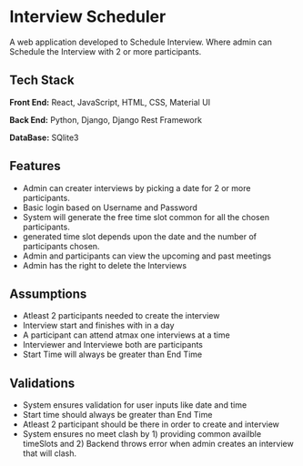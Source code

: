 # Interview Scheduler

A web application developed to Schedule Interview. Where admin can Schedule the Interview with 2 or more participants.


## Tech Stack

**Front End:** React, JavaScript, HTML, CSS, Material UI

**Back End:** Python, Django, Django Rest Framework

**DataBase:** SQlite3


## Features

- Admin can creater interviews by picking a date for 2 or more participants.
- Basic login based on Username and Password
- System will generate the free time slot common for all the chosen participants.
- generated time slot depends upon the date and the number of participants chosen.
- Admin and participants can view the upcoming and past meetings
- Admin has the right to delete the Interviews


## Assumptions

- Atleast 2 participants needed to create the interview
- Interview start and finishes with in a day
- A participant can attend atmax one interviews at a time
- Interviewer and Interviewe both are participants
- Start Time will always be greater than End Time

## Validations

- System ensures validation for user inputs like date and time
- Start time should always be greater than End Time
- Atleast 2 participant should be there in order to create and interview
- System ensures no meet clash by 1) providing common availble timeSlots and 2) Backend throws error when admin creates an interview that will clash.
